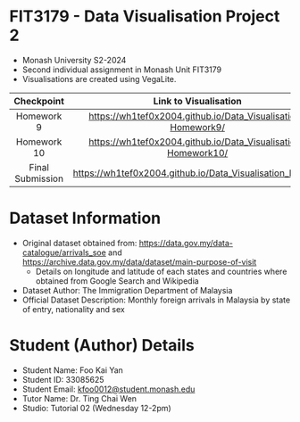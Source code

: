 # FIT3179 - Data Visualisation Project 2
- Monash University S2-2024
- Second individual assignment in Monash Unit FIT3179
- Visualisations are created using VegaLite.

| Checkpoint               | Link to Visualisation                                         | Author email              |
|:------------------------:|:-------------------------------------------------------------:|:-------------------------:|
| Homework 9               | https://wh1tef0x2004.github.io/Data_Visualisation-Homework9/  | nicol.fookaiyan@gmail.com |
| Homework 10              | https://wh1tef0x2004.github.io/Data_Visualisation-Homework10/ | nicol.fookaiyan@gmail.com |
| Final Submission         | https://wh1tef0x2004.github.io/Data_Visualisation_Project/    | nicol.fookaiyan@gmail.com |

# Dataset Information
- Original dataset obtained from: https://data.gov.my/data-catalogue/arrivals_soe and https://archive.data.gov.my/data/dataset/main-purpose-of-visit 
    - Details on longitude and latitude of each states and countries where obtained from Google Search and Wikipedia
- Dataset Author: The Immigration Department of Malaysia
- Official Dataset Description: Monthly foreign arrivals in Malaysia by state of entry, nationality and sex

# Student (Author) Details
- Student Name: Foo Kai Yan
- Student ID: 33085625
- Student Email: kfoo0012@student.monash.edu
- Tutor Name: Dr. Ting Chai Wen
- Studio: Tutorial 02 (Wednesday 12-2pm)
